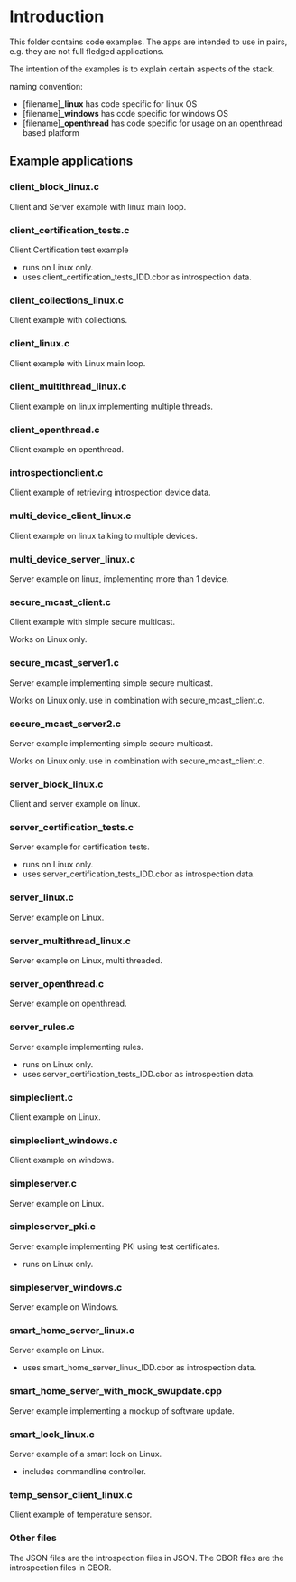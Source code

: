 # Introduction

This folder contains code examples.
The apps are intended to use in pairs, e.g. they are not full fledged applications.

The intention of the examples is to explain certain aspects of the stack.


naming convention:

- [filename]**_linux** has code specific for linux OS
- [filename]**_windows** has code specific for windows OS
- [filename]**_openthread** has code specific for usage on an openthread based platform

## Example applications


### client_block_linux.c

Client and Server example with linux main loop.

### client_certification_tests.c

Client Certification test example

- runs on Linux only.
- uses client_certification_tests_IDD.cbor as introspection data.

### client_collections_linux.c

Client example with collections.

### client_linux.c

Client example with Linux main loop.

### client_multithread_linux.c

Client example on linux implementing multiple threads.

### client_openthread.c

Client example on openthread.


### introspectionclient.c

Client example of retrieving introspection device data.

### multi_device_client_linux.c

Client example on linux talking to multiple devices.

### multi_device_server_linux.c

Server example on linux, implementing more than 1 device.

### secure_mcast_client.c

Client example with simple secure multicast.

Works on Linux only.

### secure_mcast_server1.c

Server example implementing simple secure multicast.

Works on Linux only.
use in combination with secure_mcast_client.c.

### secure_mcast_server2.c

Server example implementing simple secure multicast.

Works on Linux only.
use in combination with secure_mcast_client.c.

### server_block_linux.c

Client and server example on linux.

### server_certification_tests.c

Server example for certification tests.

- runs on Linux only.
- uses server_certification_tests_IDD.cbor as introspection data.

### server_linux.c

Server example on Linux.

### server_multithread_linux.c

Server example on Linux, multi threaded.

### server_openthread.c

Server example on openthread.

### server_rules.c

Server example implementing rules.

- runs on Linux only.
- uses server_certification_tests_IDD.cbor as introspection data.


### simpleclient.c

Client example on Linux.

### simpleclient_windows.c

Client example on windows.

### simpleserver.c

Server example on Linux.

### simpleserver_pki.c

Server example implementing PKI using test certificates.

- runs on Linux only.

### simpleserver_windows.c

Server example on Windows.

### smart_home_server_linux.c

Server example on Linux.

- uses smart_home_server_linux_IDD.cbor as introspection data.

### smart_home_server_with_mock_swupdate.cpp

Server example implementing a mockup of software update.

### smart_lock_linux.c

Server example of a smart lock on Linux.

- includes commandline controller.

### temp_sensor_client_linux.c

Client example of temperature sensor.

### Other files

The JSON files are the introspection files in JSON.
The CBOR files are the introspection files in CBOR.
